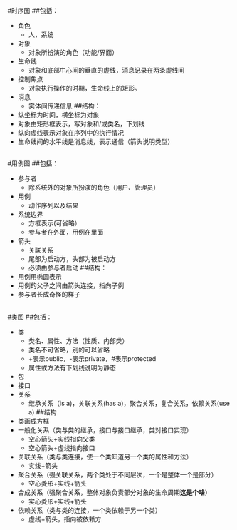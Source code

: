 #时序图
##包括：
- 角色
  - 人，系统
- 对象 
  - 对象所扮演的角色（功能/界面）
- 生命线
  - 对象和底部中心间的垂直的虚线，消息记录在两条虚线间
- 控制焦点
  - 对象执行操作的时期，生命线上的矩形。
- 消息
  - 实体间传递信息
##结构：
- 纵坐标为时间，横坐标为对象
- 对象由矩形框表示，写对象和/或类名，下划线
- 纵向虚线表示对象在序列中的执行情况
- 生命线间的水平线是消息线，表示通信（箭头说明类型）
##

#用例图
##包括：
- 参与者
  - 除系统外的对象所扮演的角色（用户、管理员）
- 用例
  - 动作序列以及结果
- 系统边界
  - 方框表示(可省略）
  - 参与者在外面，用例在里面
- 箭头
  - 关联关系
  - 尾部为启动方，头部为被启动方
  - 必须由参与者启动
##结构：
- 用例用椭圆表示
- 用例的父子之间由箭头连接，指向子例
- 参与者长成奇怪的样子
##
#类图
##包括：
- 类
  - 类名、属性、方法（性质、内部类）
  - 类名不可省略，别的可以省略
  - +表示public，-表示private，#表示protected
  - 属性或方法有下划线说明为静态
- 包
- 接口
- 关系
  - 继承关系（is a)，关联关系(has a)，聚合关系，复合关系，依赖关系(use a)
##结构
- 类画成方框
- 一般化关系（类与类的继承，接口与接口继承，类对接口实现）
  - 空心箭头+实线指向父类
  - 空心箭头+虚线指向接口
- 关联关系（类与类连接，使一个类知道另一个类的属性和方法）
  - 实线+箭头
- 聚合关系（强关联关系，两个类处于不同层次，一个是整体一个是部分）
  - 空心菱形+实线+箭头
- 合成关系（强聚合关系，整体对象负责部分对象的生命周期**这是个啥**）
  - 实心菱形+实线+箭头
- 依赖关系（类与类的连接，一个类依赖于另一个类）
  - 虚线+箭头，指向被依赖方